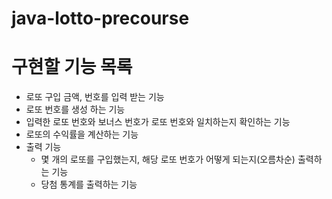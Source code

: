 # java-lotto-precourse

# 구현할 기능 목록
- 로또 구입 금액, 번호를 입력 받는 기능
- 로또 번호를 생성 하는 기능
- 입력한 로또 번호와 보너스 번호가 로또 번호와 일치하는지 확인하는 기능
- 로또의 수익률을 계산하는 기능
- 출력 기능
  - 몇 개의 로또를 구입했는지, 해당 로또 번호가 어떻게 되는지(오름차순) 출력하는 기능 
  - 당첨 통계를 출력하는 기능
